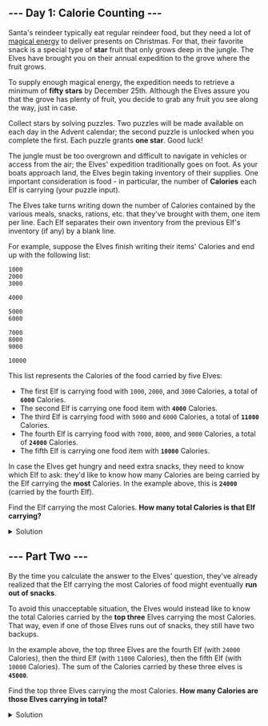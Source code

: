 ## --- Day 1: Calorie Counting ---

Santa's reindeer typically eat regular reindeer food, but they need a lot of [magical energy](https://adventofcode.com/2018/day/25) to deliver presents on Christmas. For that, their favorite snack is a special type of **star** fruit that only grows deep in the jungle. The Elves have brought you on their annual expedition to the grove where the fruit grows.


To supply enough magical energy, the expedition needs to retrieve a minimum of **fifty stars** by December 25th. Although the Elves assure you that the grove has plenty of fruit, you decide to grab any fruit you see along the way, just in case.


Collect stars by solving puzzles. Two puzzles will be made available on each day in the Advent calendar; the second puzzle is unlocked when you complete the first. Each puzzle grants **one star**. Good luck!


The jungle must be too overgrown and difficult to navigate in vehicles or access from the air; the Elves' expedition traditionally goes on foot. As your boats approach land, the Elves begin taking inventory of their supplies. One important consideration is food - in particular, the number of **Calories** each Elf is carrying (your puzzle input).


The Elves take turns writing down the number of Calories contained by the various meals, snacks, rations, etc. that they've brought with them, one item per line. Each Elf separates their own inventory from the previous Elf's inventory (if any) by a blank line.


For example, suppose the Elves finish writing their items' Calories and end up with the following list:



```
1000
2000
3000

4000

5000
6000

7000
8000
9000

10000
```

This list represents the Calories of the food carried by five Elves:


- The first Elf is carrying food with `1000`, `2000`, and `3000` Calories, a total of **`6000`** Calories.
- The second Elf is carrying one food item with **`4000`** Calories.
- The third Elf is carrying food with `5000` and `6000` Calories, a total of **`11000`** Calories.
- The fourth Elf is carrying food with `7000`, `8000`, and `9000` Calories, a total of **`24000`** Calories.
- The fifth Elf is carrying one food item with **`10000`** Calories.


In case the Elves get hungry and need extra snacks, they need to know which Elf to ask: they'd like to know how many Calories are being carried by the Elf carrying the **most** Calories. In the example above, this is **`24000`** (carried by the fourth Elf).


Find the Elf carrying the most Calories. **How many total Calories is that Elf carrying?**


<details>
    <summary>Solution</summary>
    
This is a simple problem. It's only necessary to sum every consecutive element and save the maximum.

```python
def get_max_elf(input_lines: list) -> int:
    max_sum = 0
    current_sum = 0
    for cal in input_lines:
        if cal != '':
            current_sum += int(cal)
        else:
            if current_sum > max_sum:
                max_sum = current_sum
            current_sum = 0
            
    # Last element
    if current_sum > max_sum:
        max_sum = current_sum

    return max_sum
```

The answer is `68442`.
</details>


## --- Part Two ---

By the time you calculate the answer to the Elves' question, they've already realized that the Elf carrying the most Calories of food might eventually **run out of snacks**.


To avoid this unacceptable situation, the Elves would instead like to know the total Calories carried by the **top three** Elves carrying the most Calories. That way, even if one of those Elves runs out of snacks, they still have two backups.


In the example above, the top three Elves are the fourth Elf (with `24000` Calories), then the third Elf (with `11000` Calories), then the fifth Elf (with `10000` Calories). The sum of the Calories carried by these three elves is **`45000`**.


Find the top three Elves carrying the most Calories. **How many Calories are those Elves carrying in total?**


<details>
    <summary>Solution</summary>
    
Instead of saving only the biggest one, we have to track the top three using a list and updating the minimum of its
elements.

```python
def get_three_top_elves(input_lines: list) -> int:
    biggest_sums = []
    current_sum = 0
    for cal in input_lines:
        if cal != '':
            current_sum += int(cal)
        else:
            if len(biggest_sums) < 3:
                biggest_sums.append(current_sum)
            elif current_sum > biggest_sums[0]:
                biggest_sums[0] = current_sum
            biggest_sums.sort()
            current_sum = 0

    # Last element
    if len(biggest_sums) < 3:
        biggest_sums.append(current_sum)
    elif current_sum > biggest_sums[0]:
        biggest_sums[0] = current_sum

    return sum(biggest_sums)
```

The answer is `204837`.
</details>
